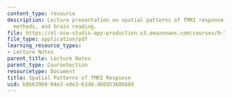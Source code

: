 ```yaml
---
content_type: resource
description: Lecture presentation on spatial patterns of fMRI response, classification
  methods, and brain reading.
file: https://ol-ocw-studio-app-production.s3.amazonaws.com/courses/9-71-functional-mri-of-high-level-vision-fall-2007/b0b6396004e3e8e363ddd6695360660d_lec9_pattern.pdf
file_type: application/pdf
learning_resource_types:
- Lecture Notes
parent_title: Lecture Notes
parent_type: CourseSection
resourcetype: Document
title: Spatial Patterns of fMRI Response
uid: b0b63960-04e3-e8e3-63dd-d6695360660d
---
```

